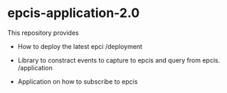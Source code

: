 # epcis-application-2.0

This repository provides  
- How to deploy the latest epci /deployment


- Library to constract events to capture to epcis and query from epcis. /application
- Application on how to subscribe to epcis  


